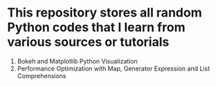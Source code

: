 # This repository stores all random Python codes that I learn from various sources or tutorials

1. Bokeh and Matplotlib Python Visualization
2. Performance Optimization with Map, Generator Expression and List Comprehensions
